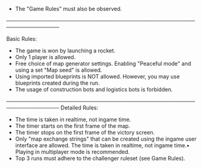 - The "Game Rules" must also be observed.

────────────────────────────────────────────────────────────────

Basic Rules:

- The game is won by launching a rocket.
- Only 1 player is allowed.
- Free choice of map generator settings. Enabling "Peaceful mode" and using a set "Map seed" is allowed.
- Using imported blueprints is NOT allowed. However, you may use blueprints created during the run.
- The usage of construction bots and logistics bots is forbidden.

────────────────────────────────────────────────────────────────
Detailed Rules:

- The time is taken in realtime, not ingame time.
- The timer starts on the first frame of the map.
- The timer stops on the first frame of the victory screen.
- Only "map exchange strings" that can be created using the ingame user interface are allowed.
The time is taken in realtime, not ingame time.• Playing in multiplayer mode is recommended.
- Top 3 runs must adhere to the challenger ruleset (see Game Rules).